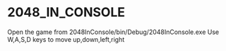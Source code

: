 # 2048_IN_CONSOLE
Open the game from 2048InConsole/bin/Debug/2048InConsole.exe 
Use W,A,S,D keys to move up,down,left,right
